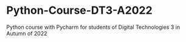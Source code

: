 # Python-Course-DT3-A2022
Python course with Pycharm for students of Digital Technologies 3 in Autumn of 2022
